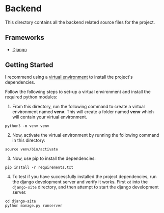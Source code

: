 # Backend
This directory contains all the backend related source files for the project.

## Frameworks
- [Django](https://docs.djangoproject.com/en/4.0/)

## Getting Started
I recommend using a [virtual environment](https://docs.python.org/3/library/venv.html) to install the project's dependencies.

Follow the following steps to set-up a virtual environment and install the required python modules:

1. From this directory, run the following command to create a virtual environment named **venv**. This will create a folder named **venv** which will contain your virtual environment.
```
python3 -m venv venv
```

2. Now, activate the virtual environment by running the following command in this directory:
```
source venv/bin/activate
```

3. Now, use pip to install the dependencies:
```
pip install -r requirements.txt
```

4. To test if you have successfully installed the project dependencies, run the django development server and verify it works.
First `cd` into the `django-site` directory, and then attempt to start the django development server.
```
cd django-site
python manage.py runserver
```
